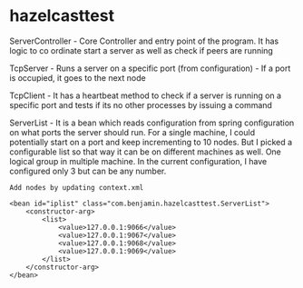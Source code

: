 # hazelcasttest
ServerController - Core Controller and entry point of the program. 
                   It has logic to co ordinate start a server as well as check if peers are running

TcpServer - Runs a server on a specific port (from configuration) - If a port is occupied, it goes to the next node

TcpClient - It has a heartbeat method to check if a server is running on a specific port and tests if its no other processes by issuing a command

ServerList - It is a bean which reads configuration from spring configuration on what ports the server should run. 
             For a single machine, I could potentially start on a port and keep incrementing to 10 nodes. 
             But I picked a configurable list so that way it can be on different machines as well. 
             One logical group in multiple machine. In the current configuration, I have configured only 3 but can be any number.
             
	
	
	
	Add nodes by updating context.xml 
	
	<bean id="iplist" class="com.benjamin.hazelcasttest.ServerList">
		<constructor-arg>
			<list>
				<value>127.0.0.1:9066</value>
				<value>127.0.0.1:9067</value>
				<value>127.0.0.1:9068</value>
				<value>127.0.0.1:9069</value>
			</list>
		</constructor-arg>
	</bean>	
